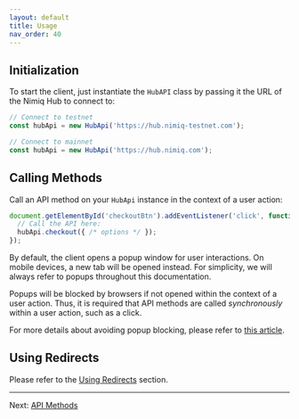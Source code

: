 ```yaml
---
layout: default
title: Usage
nav_order: 40
---
```


## Initialization

To start the client, just instantiate the `HubAPI` class by passing it the URL
of the Nimiq Hub to connect to:

```javascript
// Connect to testnet
const hubApi = new HubApi('https://hub.nimiq-testnet.com');

// Connect to mainnet
const hubApi = new HubApi('https://hub.nimiq.com');
```

## Calling Methods

Call an API method on your `HubApi` instance in the context of a user action:

```javascript
document.getElementById('checkoutBtn').addEventListener('click', function(event) {
  // Call the API here:
  hubApi.checkout({ /* options */ });
});
```

By default, the client opens a popup window for user interactions. On mobile
devices, a new tab will be opened instead. For simplicity, we will always refer
to popups throughout this documentation.

Popups will be blocked by browsers if not opened within the context of a user
action. Thus, it is required that API methods are called _synchronously_ within
a user action, such as a click.

For more details about avoiding popup blocking, please refer to
[this article](https://javascript.info/popup-windows#popup-blocking).

## Using Redirects

Please refer to the [Using Redirects](/using-redirects) section.

---

Next: [API Methods](/api-methods)
